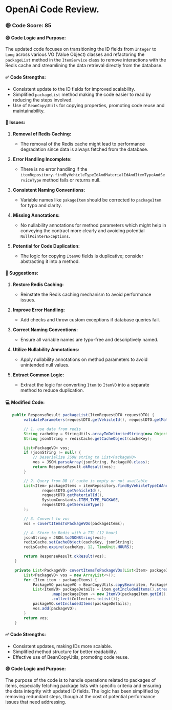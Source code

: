 # OpenAi Code Review.
### 😄 Code Score: 85

#### 😄 Code Logic and Purpose:
The updated code focuses on transitioning the ID fields from `Integer` to `Long` across various VO (Value Object) classes and refactoring the `packageList` method in the `ItemService` class to remove interactions with the Redis cache and streamlining the data retrieval directly from the database.

#### ✅ Code Strengths:
- Consistent update to the ID fields for improved scalability.
- Simplified `packageList` method making the code easier to read by reducing the steps involved.
- Use of `BeanCopyUtils` for copying properties, promoting code reuse and maintainability.

#### 🤔 Issues:
1. **Removal of Redis Caching:**
   - The removal of the Redis cache might lead to performance degradation since data is always fetched from the database.

2. **Error Handling Incomplete:**
   - There is no error handling if the `itemRepository.findByVehicleTypeIdAndMaterialIdAndItemTypeAndServiceType` method fails or returns null.

3. **Consistent Naming Conventions:**
   - Variable names like `pakageItem` should be corrected to `packageItem` for typo and clarity.

4. **Missing Annotations:**
   - No nullability annotations for method parameters which might help in conveying the contract more clearly and avoiding potential `NullPointerExceptions`.

5. **Potential for Code Duplication:**
   - The logic for copying `ItemVO` fields is duplicative; consider abstracting it into a method.

#### 🎯 Suggestions:
1. **Restore Redis Caching:**
   - Reinstate the Redis caching mechanism to avoid performance issues.

2. **Improve Error Handling:**
   - Add checks and throw custom exceptions if database queries fail.

3. **Correct Naming Conventions:**
   - Ensure all variable names are typo-free and descriptively named.

4. **Utilize Nullability Annotations:**
   - Apply nullability annotations on method parameters to avoid unintended null values.

5. **Extract Common Logic:**
   - Extract the logic for converting `Item` to `ItemVO` into a separate method to reduce duplication.

#### 💻 Modified Code:
```java
   public ResponseResult packageList(ItemRequestDTO requestDTO) {
        validateParameters(requestDTO.getVehicleId(), requestDTO.getMaterialId(), requestDTO.getServiceType());

        // 1. use data from redis
        String cacheKey = StringUtils.arrayToDelimitedString(new Object[]{SystemConstants.REDIS_PACKAGE_KEY, requestDTO.getVehicleId(), requestDTO.getMaterialId(), requestDTO.getServiceType()}, ":");
        String jsonString = redisCache.getCacheObject(cacheKey);

        List<PackageVO> vos;
        if (jsonString != null) {
            // Deserialize JSON string to List<PackageVO>
            vos = JSON.parseArray(jsonString, PackageVO.class);
            return ResponseResult.okResult(vos);
        }

        // 2. Query from DB if cache is empty or not available
        List<Item> packageItems = itemRepository.findByVehicleTypeIdAndMaterialIdAndItemTypeAndServiceType(
                requestDTO.getVehicleId(),
                requestDTO.getMaterialId(),
                SystemConstants.ITEM_TYPE_PACKAGE,
                requestDTO.getServiceType()
        );

        // 3. Convert to vos
        vos = covertItemsToPackageVOs(packageItems);

        // 4. Store to Redis with a TTL (12 hour)
        jsonString = JSON.toJSONString(vos);
        redisCache.setCacheObject(cacheKey, jsonString);
        redisCache.expire(cacheKey, 12, TimeUnit.HOURS);

        return ResponseResult.okResult(vos);
    }

    private List<PackageVO> covertItemsToPackageVOs(List<Item> packageItems) {
        List<PackageVO> vos = new ArrayList<>();
        for (Item item : packageItems) {
            PackageVO packageVO = BeanCopyUtils.copyBean(item, PackageVO.class);
            List<ItemVO> packageDetails = item.getIncludedItems().stream()
                    .map(packageItem -> new ItemVO(packageItem.getId(), packageItem.getItemName(), packageItem.getDisplaySection()))
                    .collect(Collectors.toList());
            packageVO.setIncludedItems(packageDetails);
            vos.add(packageVO);
        }
        return vos;
    }
```
#### ✅ Code Strengths:
- Consistent updates, making IDs more scalable.
- Simplified method structure for better readability.
- Effective use of BeanCopyUtils, promoting code reuse.

#### 😄 Code Logic and Purpose:
The purpose of the code is to handle operations related to packages of items, especially fetching package lists with specific criteria and ensuring the data integrity with updated ID fields. The logic has been simplified by removing redundant steps, though at the cost of potential performance issues that need addressing.